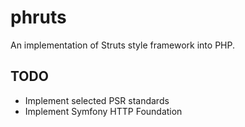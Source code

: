 phruts
======

An implementation of Struts style framework into PHP.

TODO
----
- Implement selected PSR standards
- Implement Symfony HTTP Foundation
